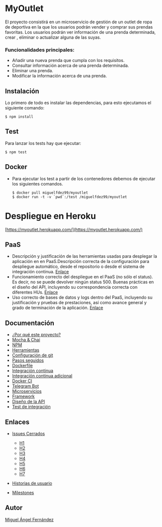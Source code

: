 # MyOutlet
El proyecto consistirá en un microservicio de gestión de un outlet de ropa de deportiva en la que los usuarios podrán vender y comprar sus prendas favoritas.
Los usuarios podrán ver información de una prenda determinada, crear , eliminar o actualizar alguna de las suyas.

### Funcionalidades principales:
  - Añadir una nueva prenda que cumpla con los requisitos.
  - Consultar información acerca de una prenda determinada.
  - Eliminar una prenda.
  - Modificar la información acerca de una prenda.

## Instalación
Lo primero de todo es instalar las dependencias, para esto ejecutamos el siguiente comando:
~~~
$ npm install
~~~

## Test
Para lanzar los tests hay que ejecutar:
~~~
$ npm test
~~~

## Docker
- Para ejecutar los test a partir de los contenedores debemos de ejecutar los siguientes comandos.
  ~~~
  $ docker pull miguelfdez99/myoutlet
  $ docker run -t -v `pwd`:/test /miguelfdez99/myoutlet
  ~~~

# Despliegue en Heroku

[https://myoutlet.herokuapp.com/](https://myoutlet.herokuapp.com/)


## PaaS
- Descripción y justificación de las herramientas usadas para desplegar la aplicación en en PaaS.Descripción correcta de la configuración para despliegue automático, desde el repositorio o desde el sistema de integración continua. [Enlace](https://github.com/miguelfdez99/MyOutlet/blob/master/docs/heroku.md)
- Funcionamiento correcto del despliegue en el PaaS (no sólo el status). Es decir, no se puede devolver ningún status 500. Buenas prácticas en el diseño del API, incluyendo su correspondencia correcta con diferentes HUs. [Enlace](https://github.com/miguelfdez99/MyOutlet/blob/master/docs/deplymentapi.md)
- Uso correcto de bases de datos y logs dentro del PaaS, incluyendo su justificación y pruebas de prestaciones, así como avance general y grado de terminación de la aplicación. [Enlace](https://github.com/miguelfdez99/MyOutlet/blob/master/docs/db.md)


## Documentación
- [¿Por qué este proyecto?](https://miguelfdez99.github.io/MyOutlet/info)
- [Mocha & Chai](https://miguelfdez99.github.io/MyOutlet/mocha_chai)
- [NPM](https://miguelfdez99.github.io/MyOutlet/tools)
- [Herramientas](https://miguelfdez99.github.io/MyOutlet/tools)
- [Configuración de git](https://github.com/miguelfdez99/MyOutlet/blob/master/docs/config.md)
- [Pasos seguidos](https://miguelfdez99.github.io/MyOutlet/pasos)
- [Dockerfile](https://github.com/miguelfdez99/MyOutlet/blob/master/Dockerfile)
- [Integración continua](https://miguelfdez99.github.io/MyOutlet/ci)
- [Integración continua adicional](https://github.com/miguelfdez99/MyOutlet/blob/master/docs/shippable.md)
- [Docker CI](https://miguelfdez99.github.io/MyOutlet/ci)
- [Telegram Bot](https://github.com/miguelfdez99/MyOutlet/blob/master/docs/telegrambot.md)
- [Microservicios](https://github.com/miguelfdez99/MyOutlet/blob/master/docs/vercel.md)
- [Framework](https://miguelfdez99.github.io/MyOutlet/framework)
- [Diseño de la API](https://github.com/miguelfdez99/MyOutlet/blob/master/docs/api.md)
- [Test de integración](https://miguelfdez99.github.io/MyOutlet/apitest)

## Enlaces

- [Issues Cerrados](https://github.com/miguelfdez99/MyOutlet/issues?q=is%3Aissue+is%3Aclosed)
  - [H1](https://github.com/miguelfdez99/MyOutlet/milestone/1?closed=1)
  - [H2](https://github.com/miguelfdez99/MyOutlet/milestone/2?closed=1)
  - [H3](https://github.com/miguelfdez99/MyOutlet/milestone/3?closed=1)
  - [H4](https://github.com/miguelfdez99/MyOutlet/milestone/4?closed=1)
  - [H5](https://github.com/miguelfdez99/MyOutlet/milestone/5?closed=1)
  - [H6](https://github.com/miguelfdez99/MyOutlet/milestone/6?closed=1)
  - [H7](https://github.com/miguelfdez99/MyOutlet/milestone/7?closed=1)
  
- [Historias de usuario](https://github.com/miguelfdez99/MyOutlet/issues?q=is%3Aopen+is%3Aissue+label%3Auser-stories)
- [Milestones](https://github.com/miguelfdez99/MyOutlet/milestones)

## Autor

[Miguel Ángel Fernández](https://github.com/miguelfdez99)
